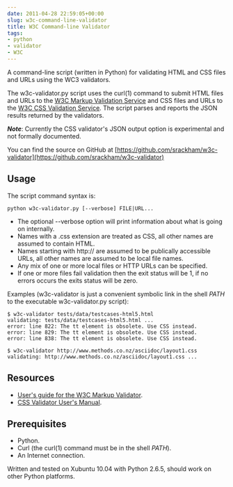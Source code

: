 ```yaml
---
date: 2011-04-28 22:59:05+00:00
slug: w3c-command-line-validator
title: W3C Command-line Validator
tags:
- python
- validator
- W3C
---
```


A command-line script (written in Python) for validating HTML and CSS files and URLs using the WC3 validators.

<!--more-->

The w3c-validator.py script uses the curl(1) command to submit HTML files and URLs to the [W3C Markup Validation Service](http://validator.w3.org/) and CSS files and URLs to the [W3C CSS Validation Service](http://jigsaw.w3.org/css-validator/).  The script parses and reports the JSON results returned by the validators.




**_Note_**:
Currently the CSS validator's JSON output option is experimental and not formally documented.


You can find the source on GitHub at [https://github.com/srackham/w3c-validator](https://github.com/srackham/w3c-validator)



## Usage

The script command syntax is:
    
    python w3c-validator.py [--verbose] FILE|URL...


 

  * The optional --verbose option will print information about what is going on internally. 
  * Names with a .css extension are treated as CSS, all other names are assumed to contain HTML. 
  * Names starting with http:// are assumed to be publically accessible URLs, all other names are assumed to be local file names. 
  * Any mix of one or more local files or HTTP URLs can be specified. 
  * If one or more files fail validation then the exit status will be 1, if no errors occurs the exits status will be zero. 

Examples (w3c-validator is just a convenient symbolic link in the shell _PATH_ to the executable w3c-validator.py script):



    
    $ w3c-validator tests/data/testcases-html5.html
    validating: tests/data/testcases-html5.html ...
    error: line 822: The tt element is obsolete. Use CSS instead.
    error: line 829: The tt element is obsolete. Use CSS instead.
    error: line 838: The tt element is obsolete. Use CSS instead.

    $ w3c-validator http://www.methods.co.nz/asciidoc/layout1.css
    validating: http://www.methods.co.nz/asciidoc/layout1.css ...


 




## Resources

  * [User's guide for the W3C Markup Validator](http://validator.w3.org/docs/users.html). 
  * [CSS Validator User's Manual](http://jigsaw.w3.org/css-validator/manual.html). 



## Prerequisites

  * Python. 
  * Curl (the curl(1) command must be in the shell _PATH_). 
  * An Internet connection. 

Written and tested on Xubuntu 10.04 with Python 2.6.5, should work on other Python platforms.

